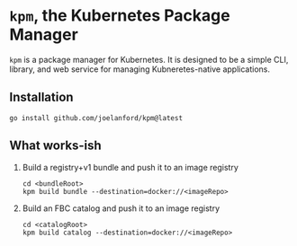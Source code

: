# `kpm`, the Kubernetes Package Manager

`kpm` is a package manager for Kubernetes. It is designed to be a simple CLI, library, and web service for managing
Kubneretes-native applications.

## Installation

```console
go install github.com/joelanford/kpm@latest
```

## What works-ish

1. Build a registry+v1 bundle and push it to an image registry

   ```
   cd <bundleRoot>
   kpm build bundle --destination=docker://<imageRepo>
   ```

2. Build an FBC catalog and push it to an image registry

   ```
   cd <catalogRoot>
   kpm build catalog --destination=docker://<imageRepo>
   ```
